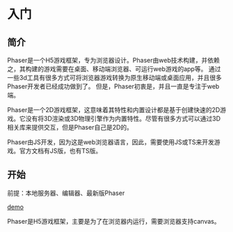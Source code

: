 # 入门

## 简介

Phaser是一个H5游戏框架，专为浏览器设计。Phaser由web技术构建，并依赖之，其构建的游戏需要在桌面、移动端浏览器、可运行web游戏的app等。
通过一些3d工具有很多方式可将浏览器游戏转换为原生移动端或桌面应用，并且很多Phaser开发者已经成功做到了。
但是，Phaser初衷是，并且一直是专注于web端。

Phaser是一个2D游戏框架，这意味着其特性和内置设计都是基于创建快速的2D游戏。它没有将3D渲染或3D物理引擎作为内置特性。尽管有很多方式可以通过3D相关库来提供交互，但是Phaser自己是2D的。

Phaser由JS开发，因为这是web浏览器语言，因此，需要使用JS或TS来开发游戏。官方文档有JS版，也有TS版。

## 开始

前提：本地服务器、编辑器、最新版Phaser


[demo](../code/base/HelloWorld/index.html)

Phaser是H5游戏框架，主要是为了在浏览器内运行，需要浏览器支持canvas。